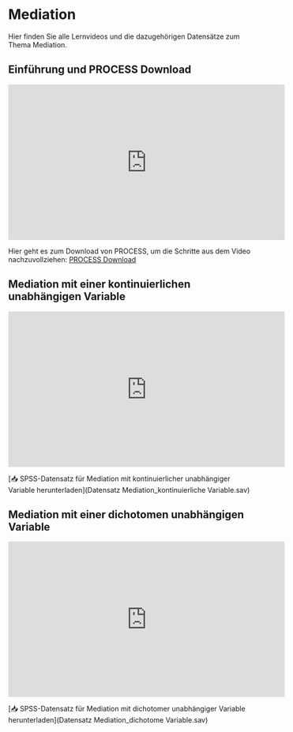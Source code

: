 # Mediation

Hier finden Sie alle Lernvideos und die dazugehörigen Datensätze zum Thema Mediation.

## Einführung und PROCESS Download
<iframe width="560" height="315" 
    src="https://www.youtube.com/embed/ZX5jQ-E8r58" 
    frameborder="0" allowfullscreen>
</iframe>

Hier geht es zum Download von PROCESS, um die Schritte aus dem Video nachzuvollziehen: [PROCESS Download](https://processmacro.org/download.html)

## Mediation mit einer kontinuierlichen unabhängigen Variable
<iframe width="560" height="315" 
    src="https://www.youtube.com/embed/jgje-vx2Yj0" 
    frameborder="0" allowfullscreen>
</iframe>

[📥 SPSS-Datensatz für Mediation mit kontinuierlicher unabhängiger Variable herunterladen](Datensatz Mediation_kontinuierliche Variable.sav)

## Mediation mit einer dichotomen unabhängigen Variable
<iframe width="560" height="315" 
    src="https://www.youtube.com/embed/Ul8wHkEDsN8" 
    frameborder="0" allowfullscreen>
</iframe>

[📥 SPSS-Datensatz für Mediation mit dichotomer unabhängiger Variable herunterladen](Datensatz Mediation_dichotome Variable.sav)